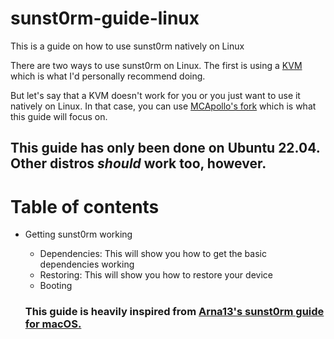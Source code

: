 # sunst0rm-guide-linux
This is a guide on how to use sunst0rm natively on Linux

There are two ways to use sunst0rm on Linux. The first is using a [KVM](https://github.com/Arna13/sunst0rm-guide/blob/main/docs/misc/LINUX.md) which is what I'd personally recommend doing.

But let's say that a KVM doesn't work for you or you just want to use it natively on Linux. In that case, you can use [MCApollo's fork](https://github.com/MCApollo/sunst0rm) which is what this guide will focus on.

## This guide has only been done on Ubuntu 22.04. Other distros *should* work too, however.

# Table of contents

- Getting sunst0rm working
 
  - Dependencies: This will show you how to get the basic dependencies working
  - Restoring: This will show you how to restore your device
  - Booting
 
  
  
  
  
  
  
  ### This guide is heavily inspired from [Arna13's sunst0rm guide for macOS.](https://github.com/Arna13/sunst0rm-guide)
